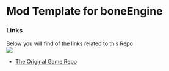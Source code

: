 # Mod Template for boneEngine

### Links
Below you will find of the links related to this Repo</br>
[<img src="https://github.com/thomasa-dev/readme-buttons/blob/main/guildedButton.png" size=1%/>](https://guilded.gg/thomas-hub "My Guilded Server")
* [The Original Game Repo](https://github.com/thomasa-dev/boneEngine-private "Private Repo")

